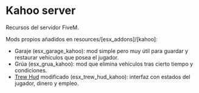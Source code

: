 # Kahoo server

Recursos del servidor FiveM.

Mods propios añadidos en resources/[esx_addons]/[kahoo]:

- Garaje (esx_garage_kahoo): mod simple pero muy útil para guardar y restaurar vehículos que posea el jugador.
- Grúa (esx_grua_kahoo): mod que elimina vehículos tras cierto tiempo y condiciones.
- [Trew Hud](https://github.com/vortisrd/trew_hud_ui) modificado (esx_trew_hud_kahoo): interfaz con estados del jugador, dinero y empleo.


